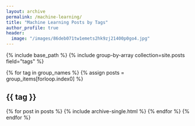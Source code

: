 ```yaml
---
layout: archive
permalink: /machine-learning/
title: "Machine Learning Posts by Tags"
author_profile: true
header:
  image: "/images/86deb071tw1emets2hk9zj21400p0go4.jpg"
---
```



{% include base_path %}
{% include group-by-array collection=site.posts field="tags" %}

{% for tag in group_names %}
  {% assign posts = group_items[forloop.index0] %}
  <h2 id="{{ tag | slugify }}" class="archive__subtitle">{{ tag }}</h2>
  {% for post in posts %}
    {% include archive-single.html %}
  {% endfor %}
{% endfor %}
